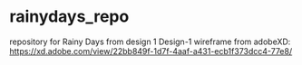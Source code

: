 # rainydays_repo
repository for Rainy Days from design 1
Design-1 wireframe from adobeXD:
https://xd.adobe.com/view/22bb849f-1d7f-4aaf-a431-ecb1f373dcc4-77e8/
